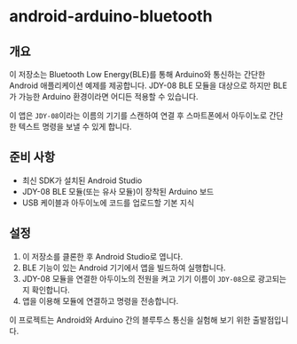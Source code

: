 # android-arduino-bluetooth

## 개요
이 저장소는 Bluetooth Low Energy(BLE)를 통해 Arduino와 통신하는 간단한 Android 애플리케이션 예제를 제공합니다. JDY-08 BLE 모듈을 대상으로 하지만 BLE가 가능한 Arduino 환경이라면 어디든 적용할 수 있습니다.

이 앱은 `JDY-08`이라는 이름의 기기를 스캔하여 연결 후 스마트폰에서 아두이노로 간단한 텍스트 명령을 보낼 수 있게 합니다.

## 준비 사항
- 최신 SDK가 설치된 Android Studio
- JDY-08 BLE 모듈(또는 유사 모듈)이 장착된 Arduino 보드
- USB 케이블과 아두이노에 코드를 업로드할 기본 지식

## 설정
1. 이 저장소를 클론한 후 Android Studio로 엽니다.
2. BLE 기능이 있는 Android 기기에서 앱을 빌드하여 실행합니다.
3. JDY-08 모듈을 연결한 아두이노의 전원을 켜고 기기 이름이 `JDY-08`으로 광고되는지 확인합니다.
4. 앱을 이용해 모듈에 연결하고 명령을 전송합니다.

이 프로젝트는 Android와 Arduino 간의 블루투스 통신을 실험해 보기 위한 출발점입니다.
